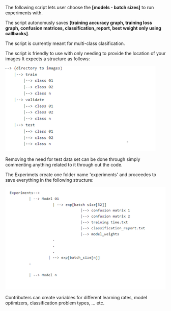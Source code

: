 The following script lets user choose the **[models - batch sizes]** to run experiments with.<br>

The script autonomusly saves **[training accuracy graph, training loss graph, confusion matrices, classification_report, best weight only using callbacks]**. <br>

The script is currently meant for multi-class clasification.

The script is friendly to use with only needing to provide the location of your images It expects a structure as follows:

![Semantic description of image](expected.png "Image Title")


Removing the need for test data set can be done through simply commenting anything related to it through out the code.


The Experimets create one folder name 'experiments' and proceedes to save everything in the following structure:


![Semantic description of image](output.png "Image Title")


Contributers can create variables for different learning rates, model optimizers, classification problem types, ... etc.


